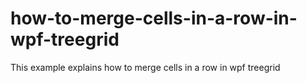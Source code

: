 # how-to-merge-cells-in-a-row-in-wpf-treegrid
This example explains how to merge cells in a row in wpf treegrid

